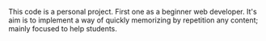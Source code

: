 This code is a personal project. First one as a beginner web developer. It's aim is to implement a way of quickly memorizing by repetition any content; mainly focused to help students.
